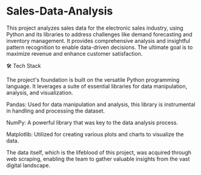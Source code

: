 # Sales-Data-Analysis
This project analyzes sales data for the electronic sales industry, using Python and its libraries to address challenges like demand forecasting and inventory management. It provides comprehensive analysis and insightful pattern recognition to enable data-driven decisions. The ultimate goal is to maximize revenue and enhance customer satisfaction. 


🛠️ Tech Stack

The project's foundation is built on the versatile Python programming language. It leverages a suite of essential libraries for data manipulation, analysis, and visualization.

Pandas: Used for data manipulation and analysis, this library is instrumental in handling and processing the dataset.

NumPy: A powerful library that was key to the data analysis process.

Matplotlib: Utilized for creating various plots and charts to visualize the data.

The data itself, which is the lifeblood of this project, was acquired through web scraping, enabling the team to gather valuable insights from the vast digital landscape.

